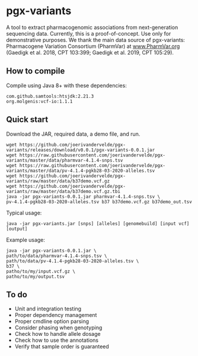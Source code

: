 # pgx-variants
A tool to extract pharmacogenomic associations from next-generation 
sequencing data. Currently, this is a proof-of-concept. Use only for 
demonstrative purposes. We thank the main data source of pgx-variants: 
Pharmacogene Variation Consortium (PharmVar) at www.PharmVar.org (Gaedigk et 
al. 2018, CPT 103:399; Gaedigk et al. 2019, CPT 105:29).

## How to compile
Compile using Java 8+ with these dependencies:
```
com.github.samtools:htsjdk:2.21.3
org.molgenis:vcf-io:1.1.1
```

## Quick start

Download the JAR, required data, a demo file, and run.
```
wget https://github.com/joerivandervelde/pgx-variants/releases/download/v0.0.1/pgx-variants-0.0.1.jar
wget https://raw.githubusercontent.com/joerivandervelde/pgx-variants/master/data/pharmvar-4.1.4-snps.tsv
wget https://raw.githubusercontent.com/joerivandervelde/pgx-variants/master/data/pv-4.1.4-pgkb28-03-2020-alleles.tsv
wget https://github.com/joerivandervelde/pgx-variants/raw/master/data/b37demo.vcf.gz
wget https://github.com/joerivandervelde/pgx-variants/raw/master/data/b37demo.vcf.gz.tbi
java -jar pgx-variants-0.0.1.jar pharmvar-4.1.4-snps.tsv \
pv-4.1.4-pgkb28-03-2020-alleles.tsv b37 b37demo.vcf.gz b37demo_out.tsv
```

Typical usage:
```
java -jar pgx-variants.jar [snps] [alleles] [genomebuild] [input vcf] [output]
```

Example usage:
```
java -jar pgx-variants-0.0.1.jar \
path/to/data/pharmvar-4.1.4-snps.tsv \
path/to/data/pv-4.1.4-pgkb28-03-2020-alleles.tsv \
b37 \
patho/to/my/input.vcf.gz \
patho/to/my/output.tsv
```

## To do
- Unit and integration testing
- Proper dependency management
- Proper cmdline option parsing
- Consider phasing when genotyping
- Check how to handle allele dosage
- Check how to use the annotations
- Verify that sample order is guaranteed

